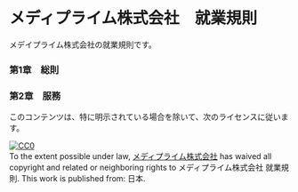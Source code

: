 # メディプライム株式会社　就業規則
メデイプライム株式会社の就業規則です。

### 第1章　総則
### 第2章　服務
このコンテンツは、特に明示されている場合を除いて、次のライセンスに従います。

<p xmlns:dct="http://purl.org/dc/terms/" xmlns:vcard="http://www.w3.org/2001/vcard-rdf/3.0#">
  <a rel="license"
     href="http://creativecommons.org/publicdomain/zero/1.0/">
    <img src="http://i.creativecommons.org/p/zero/1.0/88x31.png" style="border-style: none;" alt="CC0" />
  </a>
  <br />
  To the extent possible under law,
  <a rel="dct:publisher"
     href="http://mediprime.co.jp/">
    <span property="dct:title">メディプライム株式会社</span></a>
  has waived all copyright and related or neighboring rights to
  <span property="dct:title">メディプライム株式会社 就業規則</span>.
This work is published from:
<span property="vcard:Country" datatype="dct:ISO3166"
      content="JP" about="http://mediprime.co.jp/">
  日本</span>.
</p>
